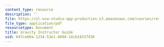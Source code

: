 ```yaml
---
content_type: resource
description: ''
file: https://ol-ocw-studio-app-production.s3.amazonaws.com/courses/res-tll-004-stem-concept-videos-fall-2013/647ce60a123453e1409d14cb24337436_MITRES_TLL-004F13_Grvty_IG.pdf
file_type: application/pdf
resourcetype: Document
title: Gravity Instructor Guide
uid: 647ce60a-1234-53e1-409d-14cb24337436
---
```

